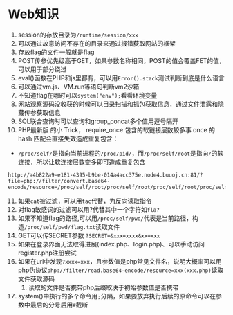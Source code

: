 # Web知识

1. session的存放目录为`/runtime/session/xxx`
1. 可以通过故意访问不存在的目录来通过报错获取网站的框架
1. 存放flag的文件一般就是flag
1. POST传参优先级高于GET，如果参数名称相同，POST的值会覆盖FET的值，可以用于部分绕过
1. eval()函数在PHP和js里都有，可以用`Error().stack`测试判断到底是什么语言
1. 可以通过vm.js、VM.run等语句判断vm2沙箱
1. 不知道flag在哪时可以`system("env");`看看环境变量
1. 网站观察源码没收获的时候可以目录扫描和抓包获取信息，通过文件泄露和隐藏传参获取信息
1. SQL联合查询时可以查询和group_concat多个值用逗号隔开
1. PHP最新版 的小 Trick， require_once 包含的软链接层数较多事 once 的 hash 匹配会直接失效造成重复包含：

* `/proc/self/`是指向当前进程的`/proc/pid/`，而`/proc/self/root`是指向`/`的软连接，所以让软连接层数变多即可造成重复包含

```
http://a4b822a9-e181-4395-b9be-014a4acc375e.node4.buuoj.cn:81/?file=php://filter/convert.base64-encode/resource=/proc/self/root/proc/self/root/proc/self/root/proc/self/root/proc/self/root/proc/self/root/proc/self/root/proc/self/root/proc/self/root/proc/self/root/proc/self/root/proc/self/root/proc/self/root/proc/self/root/proc/self/root/proc/self/root/proc/self/root/proc/self/root/proc/self/root/proc/self/root/proc/self/root/proc/self/root/proc/self/root/proc/self/root/proc/self/root/var/www/html/flag.php
```

11. 如果`cat`被过滤，可以用`tac`代替，为反向读取指令
12. 对flag敏感词的过滤可以用?代替其中一个字符如`fla?`
13. 如果不知道flag的路径,可以用`/proc/self/pwd/`代表是当前路径，构造`/proc/self/pwd/flag.txt`读取文件
14. GET可以传SECRET参数  `?SECRET=&xxx=xxxx&xx=xxx`
15. 如果在登录界面无法取得进展(index.php、login.php)、可以手动访问register.php注册尝试
16. 如果在url中发现`?xxxx=xxx`，且参数值是php常见文件名，说明大概率可以用php伪协议`php://filter/read.base64-encode/resource=xxx(xxx.php)`读取文件获取源码
    1. 读取的文件是否携带php后缀取决于初始参数值是否携带
17. system()中执行的多个命令用`;`分隔，如果要放弃执行后续的原命令可以在参数中最后的分号后用`#`截断
